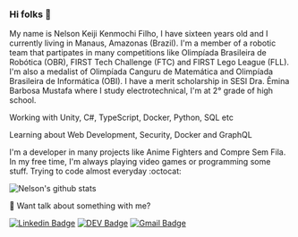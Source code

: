 ### Hi folks 👋

My name is Nelson Keiji Kenmochi Filho, I have sixteen years old and I currently living in Manaus, Amazonas (Brazil). I'm a member of a robotic team that partipates in many competitions like Olimpíada Brasileira de Robótica (OBR), FIRST Tech Challenge (FTC) and FIRST Lego League (FLL). I'm also a medalist of Olimpíada Canguru de Matemática and Olimpíada Brasileira de Informática (OBI). I have a merit scholarship in SESI Dra. Êmina Barbosa Mustafa where I study electrotechnical, I'm at 2° grade of high school.

Working with Unity, C#, TypeScript, Docker, Python, SQL etc

Learning about Web Development, Security, Docker and GraphQL

I'm a developer in many projects like Anime Fighters and Compre Sem Fila. In my free time, I'm always playing video games or programming some stuff. Trying to code almost everyday :octocat:

![Nelson's github stats](https://github-readme-stats.vercel.app/api?username=NKKFu&show_icons=true&count_private=true&theme=cobalt)

💬 Want talk about something with me?

[![Linkedin Badge](https://img.shields.io/badge/-LinkedIn-blue?style=flat-square&logo=Linkedin&logoColor=white&link=https://www.linkedin.com/in/nelson-kenmochi-411a841a8/)](https://www.linkedin.com/in/nelson-kenmochi-411a841a8/)
[![DEV Badge](https://img.shields.io/badge/-DEV.to-000?style=flat-square&logo=dev.to&logoColor=white&link=https://dev.to/nkkfu)](https://dev.to/nkkfu)
[![Gmail Badge](https://img.shields.io/badge/-Gmail-c14438?style=flat-square&logo=Gmail&logoColor=white&link=mailto:lucasgdbittencourt@gmail.com)](mailto:nelsonkenmochi@gmail.com)
